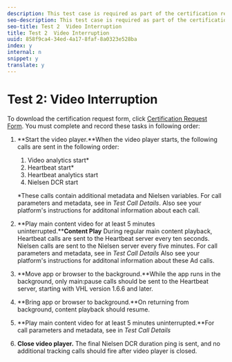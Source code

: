 ```yaml
---
description: This test case is required as part of the certification request form and validates mobile interruption behavior.
seo-description: This test case is required as part of the certification request form and validates mobile interruption behavior.
seo-title: Test 2  Video Interruption
title: Test 2  Video Interruption
uuid: 858f9ca4-34ed-4a17-8faf-8a0323e528ba
index: y
internal: n
snippet: y
translate: y
---
```


# Test 2: Video Interruption

To download the certification request form, click [Certification Request Form](cert_req_form_nielsen.docx). 
You must complete and record these tasks in following order:

1. **Start the video player.**When the video player starts, the following calls are sent in the following order:

    1. Video analytics start*
    1. Heartbeat start*
    1. Heartbeat analytics start
    1. Nielsen DCR start

   *These calls contain additional metadata and Nielsen variables. For call parameters and metadata, see [](c_dcr_test-call-details.md#section_qts_xff_f2b) in *Test Call Details*.
   Also see your platform's [](c_dcr_implementation.md) instructions for additonal information about each call. 

1. **Play main content video for at least 5 minutes uninterrupted.****Content Play** 
   During regular main content playback, Heartbeat calls are sent to the Heartbeat server every ten seconds. Nielsen calls are sent to the Nielsen server every five minutes.
   For call parameters and metadata, see [](c_dcr_test-call-details.md#section_u1l_1gf_f2b) in *Test Call Details*
   Also see your platform's [](c_dcr_implementation.md) instructions for additonal information about these Ad calls.

1. **Move app or browser to the background.**While the app runs in the background, only main:pause calls should be sent to the Heartbeat server, starting with VHL version 1.6.6 and later.

1. **Bring app or browser to background.**On returning from background, content playback should resume.

1. **Play main content video for at least 5 minutes uninterrupted.**For call parameters and metadata, see [](c_dcr_test-call-details.md#section_u1l_1gf_f2b) in *Test Call Details*

1. **Close video player.** The final Nielsen DCR duration ping is sent, and no additional tracking calls should fire after video player is closed.


